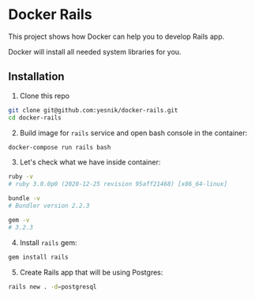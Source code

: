 # Docker Rails

This project shows how Docker can help you to develop Rails app.

Docker will install all needed system libraries for you.

## Installation

1. Clone this repo
```bash
git clone git@github.com:yesnik/docker-rails.git
cd docker-rails
```

2. Build image for `rails` service and open bash console in the container:
```bash
docker-compose run rails bash
```

3. Let's check what we have inside container:

```bash
ruby -v
# ruby 3.0.0p0 (2020-12-25 revision 95aff21468) [x86_64-linux]

bundle -v
# Bundler version 2.2.3

gem -v
# 3.2.3
```

4. Install `rails` gem:
```ruby
gem install rails
```

5. Create Rails app that will be using Postgres:
```bash
rails new . -d=postgresql
```
